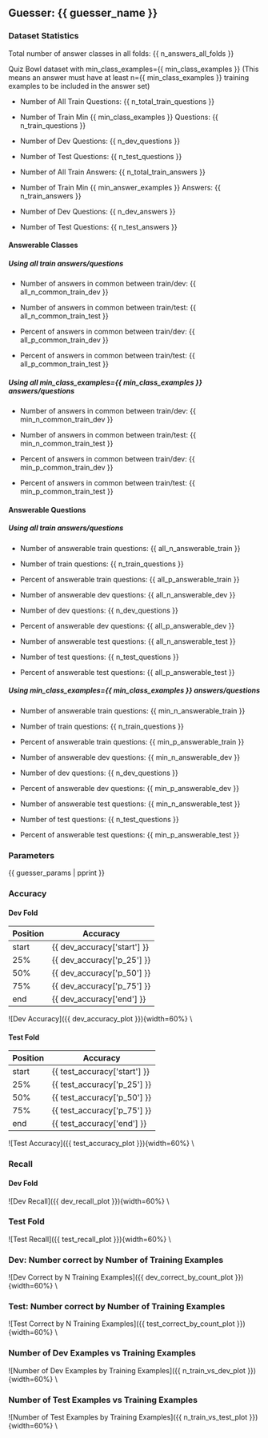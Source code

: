 ## Guesser: {{ guesser_name }}

### Dataset Statistics

Total number of answer classes in all folds: {{ n_answers_all_folds }}

Quiz Bowl dataset with min_class_examples={{ min_class_examples }}
(This means an answer must have at least n={{ min_class_examples }} training examples to be included
in the answer set)

* Number of All Train Questions: {{ n_total_train_questions }}
* Number of Train Min {{ min_class_examples }} Questions: {{ n_train_questions }}
* Number of Dev Questions: {{ n_dev_questions }}
* Number of Test Questions: {{ n_test_questions }}

* Number of All Train Answers: {{ n_total_train_answers }}
* Number of Train Min {{ min_answer_examples }} Answers: {{ n_train_answers }}
* Number of Dev Questions: {{ n_dev_answers }}
* Number of Test Questions: {{ n_test_answers }}

#### Answerable Classes

##### Using all train answers/questions

* Number of answers in common between train/dev: {{ all_n_common_train_dev }}
* Number of answers in common between train/test: {{ all_n_common_train_test }}

* Percent of answers in common between train/dev: {{ all_p_common_train_dev }}
* Percent of answers in common between train/test: {{ all_p_common_train_test }}

##### Using all min_class_examples={{ min_class_examples }} answers/questions

* Number of answers in common between train/dev: {{ min_n_common_train_dev }}
* Number of answers in common between train/test: {{ min_n_common_train_test }}

* Percent of answers in common between train/dev: {{ min_p_common_train_dev }}
* Percent of answers in common between train/test: {{ min_p_common_train_test }}

#### Answerable Questions

##### Using all train answers/questions

* Number of answerable train questions: {{ all_n_answerable_train }}
* Number of train questions: {{ n_train_questions }}
* Percent of answerable train questions: {{ all_p_answerable_train }}

* Number of answerable dev questions: {{ all_n_answerable_dev }}
* Number of dev questions: {{ n_dev_questions }}
* Percent of answerable dev questions: {{ all_p_answerable_dev }}

* Number of answerable test questions: {{ all_n_answerable_test }}
* Number of test questions: {{ n_test_questions }}
* Percent of answerable test questions: {{ all_p_answerable_test }}

##### Using min_class_examples={{ min_class_examples }} answers/questions

* Number of answerable train questions: {{ min_n_answerable_train }}
* Number of train questions: {{ n_train_questions }}
* Percent of answerable train questions: {{ min_p_answerable_train }}

* Number of answerable dev questions: {{ min_n_answerable_dev }}
* Number of dev questions: {{ n_dev_questions }}
* Percent of answerable dev questions: {{ min_p_answerable_dev }}

* Number of answerable test questions: {{ min_n_answerable_test }}
* Number of test questions: {{ n_test_questions }}
* Percent of answerable test questions: {{ min_p_answerable_test }}

### Parameters

{{ guesser_params | pprint }}

### Accuracy

#### Dev Fold

Position | Accuracy
---------|---------
start|{{ dev_accuracy['start'] }}
25%|{{ dev_accuracy['p_25'] }}
50%|{{ dev_accuracy['p_50'] }}
75%|{{ dev_accuracy['p_75'] }}
end|{{ dev_accuracy['end'] }}

![Dev Accuracy]({{ dev_accuracy_plot }}){width=60%}
\ 

#### Test Fold

Position | Accuracy
---------|---------
start|{{ test_accuracy['start'] }}
25%|{{ test_accuracy['p_25'] }}
50%|{{ test_accuracy['p_50'] }}
75%|{{ test_accuracy['p_75'] }}
end|{{ test_accuracy['end'] }}

![Test Accuracy]({{ test_accuracy_plot }}){width=60%}
\ 

### Recall

#### Dev Fold

![Dev Recall]({{ dev_recall_plot }}){width=60%}
\ 


### Test Fold

![Test Recall]({{ test_recall_plot }}){width=60%}
\ 

### Dev: Number correct by Number of Training Examples


![Dev Correct by N Training Examples]({{ dev_correct_by_count_plot }}){width=60%}
\


### Test: Number correct by Number of Training Examples


![Test Correct by N Training Examples]({{ test_correct_by_count_plot }}){width=60%}
\


### Number of Dev Examples vs Training Examples


![Number of Dev Examples by Training Examples]({{ n_train_vs_dev_plot }}){width=60%}
\


### Number of Test Examples vs Training Examples


![Number of Test Examples by Training Examples]({{ n_train_vs_test_plot }}){width=60%}
\
